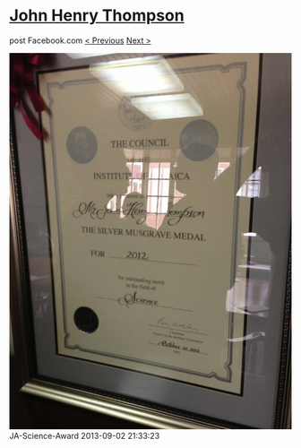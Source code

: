 # [John Henry Thompson](../README.md)
post Facebook.com
[< Previous](2013-09-02-38.md) [Next >](2013-09-02-40.md)

[![](../media/2013-09-02/JA-Science-Award-28.jpg)](../README.md)
JA-Science-Award
2013-09-02 21:33:23